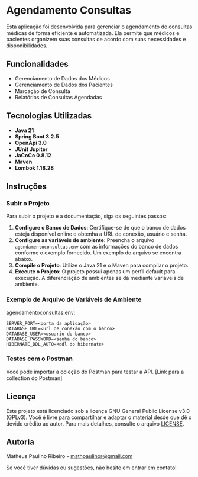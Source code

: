 # Agendamento Consultas

Esta aplicação foi desenvolvida para gerenciar o agendamento de consultas médicas de forma eficiente e automatizada. Ela permite que médicos e pacientes organizem suas consultas de acordo com suas necessidades e disponibilidades.

## Funcionalidades

- Gerenciamento de Dados dos Médicos
- Gerenciamento de Dados dos Pacientes
- Marcação de Consulta
- Relatórios de Consultas Agendadas

## Tecnologias Utilizadas

- **Java 21**
- **Spring Boot 3.2.5**
- **OpenApi 3.0**
- **JUnit Jupiter**
- **JaCoCo 0.8.12**
- **Maven**
- **Lombok 1.18.28**

## Instruções

### Subir o Projeto

Para subir o projeto e a documentação, siga os seguintes passos:

1. **Configure o Banco de Dados**: Certifique-se de que o banco de dados esteja disponível online e obtenha a URL de conexão, usuário e senha.
2. **Configure as variáveis de ambiente**: Preencha o arquivo `agendamentoconsultas.env` com as informações do banco de dados conforme o exemplo fornecido. Um exemplo do arquivo se encontra abaixo.
3. **Compile o Projeto**: Utilize o Java 21 e o Maven para compilar o projeto.
4. **Execute o Projeto**: O projeto possui apenas um perfil default para execução. A diferenciação de ambientes se dá mediante variáveis de ambiente.

### Exemplo de Arquivo de Variáveis de Ambiente

agendamentoconsultas.env:

```env
SERVER_PORT=<porta da aplicação>
DATABASE_URL=<url de conexão com o banco>
DATABASE_USER=<usuario do banco>
DATABASE_PASSWORD=<senha do banco>
HIBERNATE_DDL_AUTO=<ddl do hibernate>
```

### Testes com o Postman

Você pode importar a coleção do Postman para testar a API. [Link para a collection do Postman]

## Licença

Este projeto está licenciado sob a licença GNU General Public License v3.0 (GPLv3). Você é livre para compartilhar e adaptar o material desde que dê o devido crédito ao autor. Para mais detalhes, consulte o arquivo [LICENSE](LICENSE).

## Autoria

Matheus Paulino Ribeiro - <mathpaulinor@gmail.com>

Se você tiver dúvidas ou sugestões, não hesite em entrar em contato!
